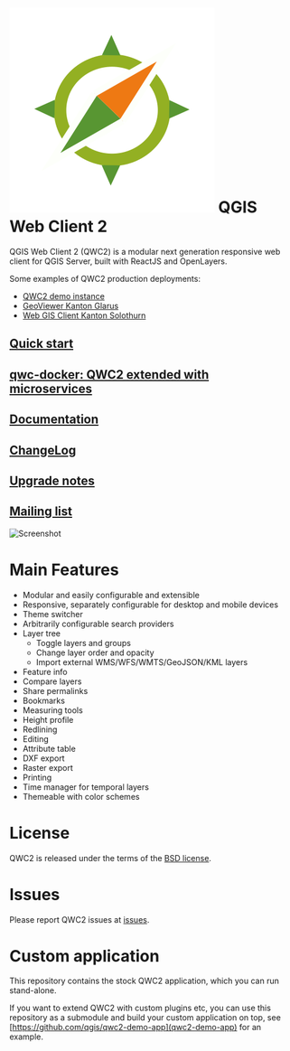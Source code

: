 ![Logo](https://raw.githubusercontent.com/qgis/qwc2/refs/heads/master/static/assets/img/qwc-logo.svg) QGIS Web Client 2
=================

QGIS Web Client 2 (QWC2) is a modular next generation responsive web client for QGIS Server, built with ReactJS and OpenLayers.

Some examples of QWC2 production deployments:

- [QWC2 demo instance](http://qwc2.sourcepole.ch)
- [GeoViewer Kanton Glarus](https://map.geo.gl.ch/)
- [Web GIS Client Kanton Solothurn](https://geo.so.ch/map/)

## [Quick start](https://qwc-services.github.io/master/QuickStart/)
## [qwc-docker: QWC2 extended with microservices](https://github.com/qwc-services/qwc-docker)
## [Documentation](https://qwc-services.github.io/)
## [ChangeLog](https://qwc-services.github.io/master/release_notes/ChangeLog/)
## [Upgrade notes](https://qwc-services.github.io/master/release_notes/QWC2UpgradeNotes/)
## [Mailing list](https://lists.osgeo.org/mailman/listinfo/qgis-qwc2)

![Screenshot](https://github.com/qgis/qwc2-demo-app/blob/gh-pages/Screenshot.jpg?raw=true)

# Main Features

- Modular and easily configurable and extensible
- Responsive, separately configurable for desktop and mobile devices
- Theme switcher
- Arbitrarily configurable search providers
- Layer tree
  * Toggle layers and groups
  * Change layer order and opacity
  - Import external WMS/WFS/WMTS/GeoJSON/KML layers
- Feature info
- Compare layers
- Share permalinks
- Bookmarks
- Measuring tools
- Height profile
- Redlining
- Editing
- Attribute table
- DXF export
- Raster export
- Printing
- Time manager for temporal layers
- Themeable with color schemes

# License

QWC2 is released under the terms of the [BSD license](https://github.com/qgis/qwc2-demo-app/blob/master/LICENSE).

# Issues

Please report QWC2 issues at [issues](https://github.com/qgis/qwc2/issues).

# Custom application

This repository contains the stock QWC2 application, which you can run stand-alone.

If you want to extend QWC2 with custom plugins etc, you can use this repository as a submodule and build your custom application on top, see [https://github.com/qgis/qwc2-demo-app](qwc2-demo-app) for an example.

